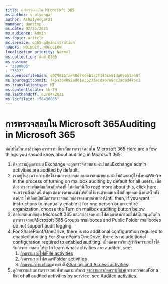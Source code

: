 ```yaml
---
title: การตรวจสอบใน Microsoft 365
ms.author: v-aiyengar
author: AshaIyengar21
manager: dansimp
ms.date: 02/26/2021
ms.audience: Admin
ms.topic: article
ms.service: o365-administration
ROBOTS: NOINDEX, NOFOLLOW
localization_priority: Normal
ms.collection: Adm_O365
ms.custom:
- "3100005"
- "7327"
ms.openlocfilehash: c07981bfae40d74deb1a2f143ce51da69b51a69f
ms.sourcegitcommit: f4ba304b92ed01e35273ecda67e9dc3ad9d475c1
ms.translationtype: MT
ms.contentlocale: th-TH
ms.lasthandoff: 03/04/2021
ms.locfileid: "50430065"
---
```

# <a name="auditing-in-microsoft-365"></a><span data-ttu-id="e4c91-102">การตรวจสอบใน Microsoft 365</span><span class="sxs-lookup"><span data-stu-id="e4c91-102">Auditing in Microsoft 365</span></span>

<span data-ttu-id="e4c91-103">ต่อไปนี้เป็นบางสิ่งที่คุณควรทราบเกี่ยวกับการตรวจสอบใน Microsoft 365:</span><span class="sxs-lookup"><span data-stu-id="e4c91-103">Here are a few things you should know about auditing in Microsoft 365:</span></span>

1. <span data-ttu-id="e4c91-104">กิจกรรมผู้ดูแลระบบ Exchange จะถูกตรวจสอบตามค่าเริ่มต้น</span><span class="sxs-lookup"><span data-stu-id="e4c91-104">Exchange admin activities are audited by default.</span></span>
1. <span data-ttu-id="e4c91-105">เราอยู่ในระหว่างการเปิดใช้งานการตรวจสอบกล่องจดหมายตามค่าเริ่มต้นของผู้ใช้ทั้งหมด</span><span class="sxs-lookup"><span data-stu-id="e4c91-105">We're in the process of turning on mailbox auditing by default for all users.</span></span> <span data-ttu-id="e4c91-106">เมื่อต้องการอ่านเพิ่มเติมเกี่ยวกับเรื่องนี้ [ให้คลิก](https://techcommunity.microsoft.com/t5/Security-Privacy-and-Compliance/Exchange-Mailbox-Auditing-will-be-enabled-by-default/ba-p/215171)ที่นี่</span><span class="sxs-lookup"><span data-stu-id="e4c91-106">To read more about this, click [here](https://techcommunity.microsoft.com/t5/Security-Privacy-and-Compliance/Exchange-Mailbox-Auditing-will-be-enabled-by-default/ba-p/215171).</span></span> <span data-ttu-id="e4c91-107">จนกว่าจะถึงตอนนี้ ถ้าคุณต้องการคําแนะนําให้เปิดใช้งานด้วยตนเองให้กับบุคคลหนึ่งคนหรือทั้งองค์กร ให้เลือกปุ่มเปิดการตรวจสอบกล่องจดหมายด้านล่าง</span><span class="sxs-lookup"><span data-stu-id="e4c91-107">Until then, if you want instructions to manually enable it for one person or an entire organization, choose the Turn on mailbox auditing button below.</span></span>
1. <span data-ttu-id="e4c91-108">กล่องจดหมายกลุ่ม Microsoft 365 และกล่องจดหมายโฟลเดอร์สาธารณะไม่สนับสนุนบันทึกการตรวจสอบ</span><span class="sxs-lookup"><span data-stu-id="e4c91-108">Microsoft 365 Groups mailboxes and Public Folder mailboxes do not support audit logging.</span></span>
1. <span data-ttu-id="e4c91-109">For SharePoint/OneDrive, there is no additional configuration required to enabled auditing.</span><span class="sxs-lookup"><span data-stu-id="e4c91-109">For SharePoint/OneDrive, there is no additional configuration required to enabled auditing.</span></span> <span data-ttu-id="e4c91-110">เมื่อต้องการเรียนรู้ว่ากิจกรรมอะไรได้รับการตรวจสอบ ให้ดู:</span><span class="sxs-lookup"><span data-stu-id="e4c91-110">To learn what activities are audited, see:</span></span>
    1. [<span data-ttu-id="e4c91-111">กิจกรรมของไฟล์</span><span class="sxs-lookup"><span data-stu-id="e4c91-111">File activities</span></span>](https://docs.microsoft.com/office365/securitycompliance/search-the-audit-log-in-security-and-compliance#file-and-page-activities)
    1. [<span data-ttu-id="e4c91-112">กิจกรรมของโฟลเดอร์</span><span class="sxs-lookup"><span data-stu-id="e4c91-112">Folder activities</span></span>](https://docs.microsoft.com/office365/securitycompliance/search-the-audit-log-in-security-and-compliance#folder-activities)
    1. <span data-ttu-id="e4c91-113">[กิจกรรมการแชร์และ](https://docs.microsoft.com/office365/securitycompliance/search-the-audit-log-in-security-and-compliance#sharing-and-access-request-activities)การเข้าถึง</span><span class="sxs-lookup"><span data-stu-id="e4c91-113">[Sharing and Access activities](https://docs.microsoft.com/office365/securitycompliance/search-the-audit-log-in-security-and-compliance#sharing-and-access-request-activities).</span></span>
1. <span data-ttu-id="e4c91-114">ดูกิจกรรมผ่านการตรวจสอบทั้งหมดตามบริการ [จากรายการกิจกรรมที่ผ่าน](https://docs.microsoft.com/office365/securitycompliance/search-the-audit-log-in-security-and-compliance#audited-activities)การตรวจสอบ</span><span class="sxs-lookup"><span data-stu-id="e4c91-114">For a list of all audited activities by service, see [Audited activities](https://docs.microsoft.com/office365/securitycompliance/search-the-audit-log-in-security-and-compliance#audited-activities).</span></span>
